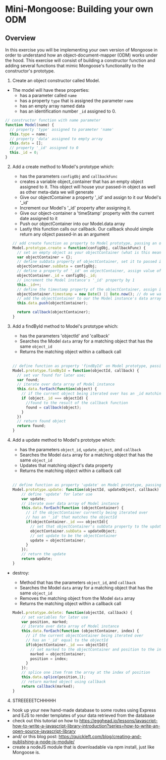 # Mini-Mongoose: Building your own ODM

## Overview

In this exercise you will be implementing your own version of Mongoose in order to understand how an object-document-mapper (ODM) works under the hood. This exercise will consist of building a constructor function and adding several functions that mimic Mongoose's functionality to the constructor's prototype.

1.  Create an object constructor called Model.
  - The model will have these properties:
    - has a parameter called `name`
    - has a property `type` that is assigned the parameter `name`
    - has an empty array named data
    - has an identification number `_id` assigned to 0.

   ```js
   // constructor function with name parameter
   function Model(name) {
     // property 'type' assigned to parameter 'name'
     this.type = name;
     // property 'data' assigned to empty array
     this.data = [];
     // property '_id' assigned to 0
     this._id = 0;
   }
   ```

2. Add a create method to Model's prototype which:
    - has the parameters `configObj` and `callbackFunc`
    - creates a variable object_container that has an empty object assigned to it.  This object will house your passed-in object as well as other meta-data we will generate
    - Give our objectContainer a property '_id' and assign to it our Model's '_id'
    - Increment our Model's '_id' property after assigning it.
    - Give our object-container a 'timeStamp' property with the current date assigned to it
    - Push our objectContainer into our Model.data array
    - Lastly this function calls our callback. Our callback should simple return any object passed-in as an argument

    ```js
    // add create function as property to Model prototype, passing an object for configuration and a callback function
    Model.prototype.create = function(configObj, callbackFunc) {
      // set an empty object as your objectContainer (what is this meant to be? Better name?)
      var objectContainer = {};
      // define subData property of objectContainer, set it to passed in object
      objectContainer.subData = configObj;
      // define a property of '_id' on objectContainer, assign value of configObj's '_id' property
      objectContainer._id = configObj._id;
      // increment the Model instance's '_id' property by 1
      this._id++;
      // define the timestamp property of the objectContainer, assign it to
      objectContainer.timestamp = new Date() || Date.now(); // do we want to the Unix timestamp?
      // add the objectContainer to our the Model instance's data array
      this.data.push(objectContainer);

      return callback(objectContainer);
    }
    ```

3. Add a findById method to Model's prototype which:
    - has the parameters 'objectId' and 'callback'
    - Searches the Model `data` array for a matching object that has the same `object_id`
    - Returns the matching object within a callback call
    <br><br>
    ```js
    // define function as property 'findById' on Model prototype, passing objectId (an integer, and a callback function)
    Model.prototype.findById = function(objectId, callback) {
      // set var found for later use;
      var found;
      // iterate over data array of Model instance
      this.data.forEach(function(object) {
        // if the current object being iterated over has an _id matching the objectId
        if (object._id === objectId) {
          //found to the result of the callback function
          found = callback(object);
        }
      })
      // return found object
      return found;
    }
    ```

3. Add a update method to Model's prototype which:
    - has the parameters `object_id`, `update_object`, and `callback`
    - Searches the Model `data` array for a matching object that has the same `object_id`
    - Updates that matching object's data property
    - Returns the matching object within a callback call
    <br><br>

    ```js
    // define function as property 'update' on Model prototype, passing objectId (an integer, and a callback function)
    Model.prototype.update: function(objectId, updateObject, callback) {
        // define 'update' for later use
        var update;
        // iterate over data array of Model instance
        this.data.forEach(function (objectContainer) {
          // if the objectContainer currently being iterated over
          // has an '_id' that matches the objectId
          if(objectContainer._id === objectId){
            // set that objectContainer's subData property to the updateObject
            objectContainer.subData = updateObject;
            // set update to be the objectContainer
            update = objectContainer;
          }
        });
        // return the update
        return update;
    }
    ```

  - destroy:
    - Method that has the parameters `object_id`, and `callback`
    - Searches the Model `data` array for a matching object that has the same `object_id`
    - Removes the matching object from the Model `data` array
    - Returns the matching object within a callback call

    ```js
    Model.prototype.delete: function(objectId, callback) {
        // set variables for later use
        var position, marked;
        // iterate over data array of Model instance
        this.data.forEach(function (objectContainer, index) {
          // if the current objectContainer being iterated over
          // has an '_id' equal to the objectId
          if(objectContainer._id === objectId){
            // set marked to the objectContainer and position to the index
            marked = objectContainer;
            position = index;
          }
        });
        // splice one item from the array at the index of position
        this.data.splice(position,1);
        // return marked object using callback
        return callback(marked);
    }
    ```

4. STREEEEETCHHHHH
  - hook up your new hand-made database to some routes using Express and EJS to render templates of your data retrieved from the database
  - check out this tutorial on how to https://egghead.io/lessons/javascript-how-to-write-a-javascript-library-introduction?series=how-to-write-an-open-source-javascript-library
  - and/ or this blog post: https://quickleft.com/blog/creating-and-publishing-a-node-js-module/
  - create a nodeJS module that is downloadable via npm install, just like Mongoose is.
